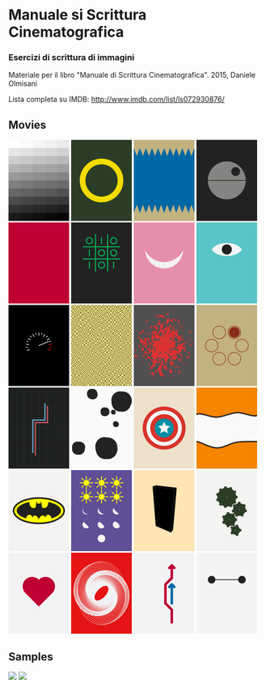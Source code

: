 # Manuale si Scrittura Cinematografica
### Esercizi di scrittura di immagini

Materiale per il libro "Manuale di Scrittura Cinematografica".
2015, Daniele Olmisani

Lista completa su IMDB: http://www.imdb.com/list/ls072930876/

## Movies
<img src="fifty_shades_of_grey/fifty-shades-of-grey.png" width="120px">
<img src="the_lord_of_the_rings/the-lord-of-the-rings.png" width="120px">
<img src="jaws/jaws.png"  width="120px">
<img src="star_wars/star-wars.png"  width="120px">
<img src="profondo_rosso/profondo-rosso.png"  width="120px">
<img src="war_games/war-games.png"  width="120px">
<img src="alice_in_wonderland/alice-in-wonderland.png"  width="120px">
<img src="monsters_inc/monsters-inc.png" width="120px">
<img src="speed/speed.png" width="120px">
<img src="labyrinth/labyrinth.png"  width="120px">
<img src="pulp_fiction/pulp-fiction.png"  width="120px">
<img src="the_deer_hunter/the-deer-hunter.png"  width="120px">
<img src="tron/tron.png" width="120px">
<img src="one_hundred_and_one_dalmatians/one-hundred-and-one-dalmatians.png" width="120px">
<img src="captain_america/captain-america.png"  width="120px">
<img src="finding_nemo/finding-nemo.png"  width="120px">
<img src="batman/batman.png"  width="120px">
<img src="six_days_seven_nights/six-days-seven-nights.png"  width="120px">
<img src="x_2001_a_space_odyssey/2001-a-space-odyssey.png" width="120px">
<img src="modern_times/modern-times.png" width="120px">
<img src="love_story/love-story.png"  width="120px">
<img src="vertigo/vertigo.png"  width="120px">
<img src="il_sorpasso/il-sorpasso.png"  width="120px">
<img src="big_hero_6/big-hero-6.png"  width="120px">

## Samples
<img src="https://github.com/mad4j/processing-movies/blob/master/examples/checkerboard/checkerboard.png"  width="120px">
<img src="https://github.com/mad4j/processing-movies/blob/master/examples/functions/functions.png"  width="120px">

